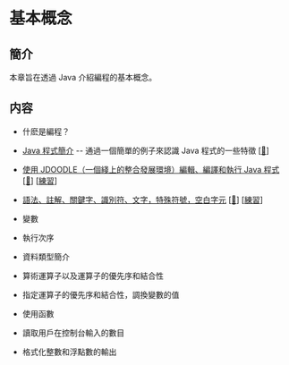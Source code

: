 # 基本概念

## 簡介
本章旨在透過 Java 介紹編程的基本概念。

## 内容

- 什麽是編程？
- [Java 程式簡介](https://docs.google.com/presentation/d/e/2PACX-1vQpNoBTx6EhMygKH6s7plr2WjkgZWBBlEkVcrYoCOULM9ANHzHiTN9qPaNNPU9LfIkph7GdJfx0EYWN/pub?start=false&loop=false&delayms=30000 "Google Slides") 
     -- 通過一個簡單的例子來認識 Java 程式的一些特徵
    [[📝](https://docs.google.com/presentation/d/1_XwSM3gH_L7N4gPiF6PmTlT90Vg-V2UPSR64V2_-AOE/edit?usp=sharing 
    "Google Slides 原始檔")]

- [使用 JDOODLE（一個綫上的整合發展環境）編輯、編譯和執行 Java 程式](https://docs.google.com/presentation/d/e/2PACX-1vR_K34251n0dPdmOLbK0HwHmZ41dwD52NEpDrt0jnTqXP6KPddssSI5lcO-7D_Q6Y2pm1a8IuqDzBbJ/pub?start=false&loop=false&delayms=30000 "Google Slides")
    [[📝](https://docs.google.com/presentation/d/1qFbJbk-phTFEUVkkOze0cvnbFwQpEGrq3_5M0N4MUyY/edit?usp=sharing 
    "Google Slides 原始檔")]
    [[練習](exercises-using-ide.md)]

- [語法、註解、關鍵字、識別符、文字，特殊符號，空白字元](https://docs.google.com/presentation/d/e/2PACX-1vRD5VevSTYou6rFFUyCRm1J_byOizmJDpzHDZ9j-yoT-R4BrDYsTMhwE00JK0zp6hT4k5CXbASLNlpV/pub?start=false&loop=false&delayms=30000 "Google SlideS")
    [[📝](https://docs.google.com/presentation/d/11TsdTJ6DVfXWHLTqlDrDOAlvEwtM2cJY4Y0RvBlDbAQ/edit?usp=sharing 
    "Google Slides 原始檔")]
    [[練習](exercises-basics-1.md)]

- 變數
- 執行次序
- 資料類型簡介
- 算術運算子以及運算子的優先序和結合性
- 指定運算子的優先序和結合性，調換變數的值
- 使用函數
- 讀取用戶在控制台輸入的數目
- 格式化整數和浮點數的輸出
